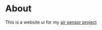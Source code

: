# About

This is a website ui for my [air sensor project](https://github.com/SturmEnte/air-sensor-pico-w)
